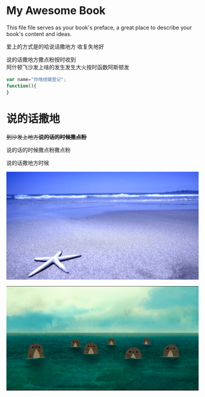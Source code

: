 # My Awesome Book

This file file serves as your book's preface, a great place to describe your book's content and ideas.

爱上的方式是的哈说话撒地方 收复失地好

说的话撒地方撒点粉按时收到  
阿什顿飞沙发上啥的发生发生大火按时函数阿斯顿发

```javascript
var name="你啥结婚登记";
function(){
}
```

# 说的话撒地

~~到沙发上地方**说的话的时候撒点粉**~~

说的话的时候撒点粉撒点粉

说的话撒地方时候

![](/assets/803545.jpg)

![](/assets/20150329145506_UHPYM.png)

